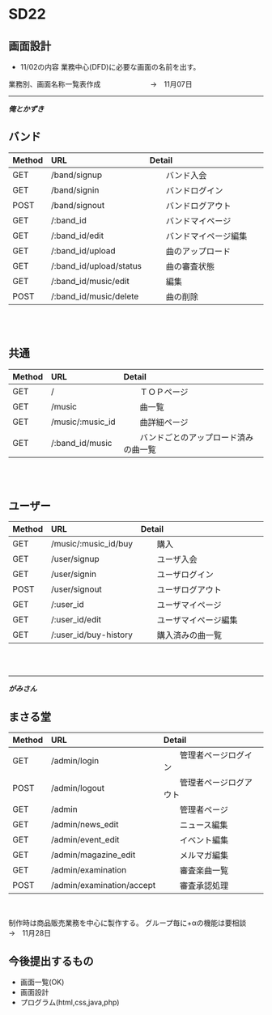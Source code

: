 # SD22
## 画面設計

- 11/02の内容
 業務中心(DFD)に必要な画面の名前を出す。
 
 業務別、画面名称一覧表作成　　　　　　　→　11月07日

---

***俺とかずき***

## バンド

| Method     |  URL                           |   Detail               |
|:-----------|:-------------------------------|:-----------------------|
| GET        |  /band/signup                  |　　バンド入会　　　　　　　|
| GET        |  /band/signin                  |　　バンドログイン　　　　　|
| POST       |  /band/signout                 |　　バンドログアウト　　　　|
| GET        |  /:band_id                     |　　バンドマイページ　　　　|
| GET        |  /:band_id/edit                |　　バンドマイページ編集　　|
| GET        |  /:band_id/upload              |　　曲のアップロード　　　　|
| GET        |  /:band_id/upload/status       |　　曲の審査状態　　　　　　|
| GET        |  /:band_id/music/edit          |　　編集　　　　　　　　　　|
| POST       |  /:band_id/music/delete        |　　曲の削除　　　　　　　　|
<br>
<br>

## 共通

| Method     |  URL                           |   Detail                          |
|:-----------|:-------------------------------|:----------------------------------|
| GET        |  /                             |　　ＴＯＰページ　　　　　　　　　　　　　|
| GET        |  /music                        |　　曲一覧　　　　　　　　　　　　　　　　|
| GET        |  /music/:music_id              |　　曲詳細ページ　　　　　　　          |
| GET        |  /:band_id/music               |　　バンドごとのアップロード済みの曲一覧　|
<br>
<br>

## ユーザー

| Method     |  URL                           |   Detail                |
|:-----------|:-------------------------------|:------------------------|
| GET        |  /music/:music_id/buy          |　　購入　　　　　　　　　　　|
| GET        |  /user/signup                  |　　ユーザ入会　　　　　　　　|
| GET        |  /user/signin                  |　　ユーザログイン　　　　　　|
| POST       |  /user/signout                 |　　ユーザログアウト　　　　　|
| GET        |  /:user_id                     |　　ユーザマイページ　　　　　|
| GET        |  /:user_id/edit                |　　ユーザマイページ編集　　　|
| GET        |  /:user_id/buy-history         |　　購入済みの曲一覧　　　　　|
<br>
<br>

---

***がみさん***

## まさる堂

| Method     |  URL                           |   Detail                |
|:-----------|:-------------------------------|:------------------------|
| GET        |  /admin/login                  |　　管理者ページログイン　　　|
| POST       |  /admin/logout                 |　　管理者ページログアウト　　|
| GET        |  /admin                        |　　管理者ページ　　　　　　　|
| GET        |  /admin/news_edit              |　　ニュース編集　　　　　　　|
| GET        |  /admin/event_edit             |　　イベント編集　　　　　　　|
| GET        |  /admin/magazine_edit          |　　メルマガ編集　　　　　　　|
| GET        |  /admin/examination            |　　審査楽曲一覧　　　　　　　|
| POST       |  /admin/examination/accept     |　　審査承認処理　　　　　　　|
<br>

 制作時は商品販売業務を中心に製作する。
 グループ毎に+αの機能は要相談　　　　　　→　11月28日
 
## 今後提出するもの
 
- 画面一覧(OK)
- 画面設計
- プログラム(html,css,java,php)